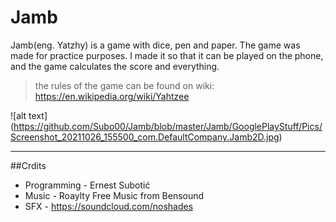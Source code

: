 # Jamb
Jamb(eng. Yatzhy) is a game with dice, pen and paper. The game was made for practice purposes.
I made it so that it can be played on the phone, and the game calculates the score and everything.
>the rules of the game can be found on wiki: https://en.wikipedia.org/wiki/Yahtzee

![alt text] (https://github.com/Subo00/Jamb/blob/master/Jamb/GooglePlayStuff/Pics/Screenshot_20211026_155500_com.DefaultCompany.Jamb2D.jpg)

---

##Crdits

- Programming - Ernest Subotić
- Music - Roaylty Free Music from Bensound
- SFX - https://soundcloud.com/noshades
